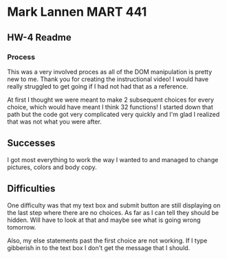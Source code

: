 # Mark Lannen MART 441
## HW-4 Readme
### Process

This was a very involved proces as all of the DOM manipulation is pretty new to me. Thank you 
for creating the instructional video! I would have really struggled to get going if I had not
had that as a reference.

At first I thought we were meant to make 2 subsequent choices for every choice, which would have meant I think 32 functions! I started down that path but the code got very complicated very quickly and I'm glad I realized that was not what you were after.

## Successes

I got most everything to work the way I wanted to and managed to change pictures, colors and body copy. 

## Difficulties

One difficulty was that my text box and submit button are still displaying on the last step where there are no choices. As far as I can tell they should be hidden. Will have to look at that and maybe see what is going wrong tomorrow.

Also, my else statements past the first choice are not working. If I type gibberish in to the text box I don't get the message that I should. 

